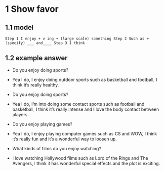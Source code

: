 # 1 Show favor  

## 1.1 model

`Step 1
I enjoy + v ing + (large scale) something
Step 2
Such as + (specify) ___ and____
Step 3
I think`

## 1.2 example answer

* Do you enjoy doing sports?

* Yea I do, I enjoy doing outdoor sports such as basketball and football, I think it‘s really healthy.


* Do you enjoy doing sports?

* Yea I do, I‘m into doing some contact sports such as football and basketball, I think it’s really intense and I love the body contact between players.



* Do you enjoy playing games?

* Yea I do, I enjoy playing computer games such as CS and WOW, I think it‘s really fun and it’s a wonderful way to loosen up.



* What kinds of films do you enjoy watching?

* I love watching Hollywood films such as Lord of the Rings and The Avengers, I think it has wonderful special effects and the plot is exciting.


